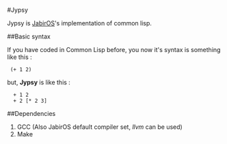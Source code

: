 #Jypsy

Jypsy is [JabirOS](http://jabirproject.org)'s implementation of common lisp.

##Basic syntax

If you have coded in Common Lisp before, you now it's syntax is something like this :

```
 (+ 1 2)
```

but, __Jypsy__ is like this :

```
  + 1 2
  + 2 [* 2 3]
```

##Dependencies 

1. GCC (Also JabirOS default compiler set, _llvm_ can be used)
2. Make 


